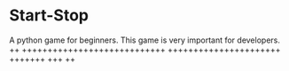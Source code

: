 # Start-Stop
A python game for beginners. This game is very important for developers.
++
++++++++++++++++++++++++++++
++++++++++++++++++++++
+++++++
+++
++

